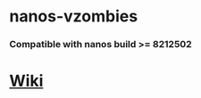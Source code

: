 # nanos-vzombies
### Compatible with nanos build >= 8212502
# [Wiki](https://github.com/vugi99/nanos-vzombies/wiki)
